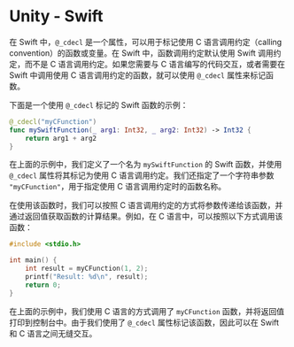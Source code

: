 # Unity - Swift



在 Swift 中，`@_cdecl` 是一个属性，可以用于标记使用 C 语言调用约定（calling convention）的函数或变量。在 Swift 中，函数调用约定默认使用 Swift 调用约定，而不是 C 语言调用约定。如果您需要与 C 语言编写的代码交互，或者需要在 Swift 中调用使用 C 语言调用约定的函数，就可以使用 `@_cdecl` 属性来标记函数。

下面是一个使用 `@_cdecl` 标记的 Swift 函数的示例：

```swift
@_cdecl("myCFunction")
func mySwiftFunction(_ arg1: Int32, _ arg2: Int32) -> Int32 {
    return arg1 + arg2
}
```

在上面的示例中，我们定义了一个名为 `mySwiftFunction` 的 Swift 函数，并使用 `@_cdecl` 属性将其标记为使用 C 语言调用约定。我们还指定了一个字符串参数 `"myCFunction"`，用于指定使用 C 语言调用约定时的函数名称。

在使用该函数时，我们可以按照 C 语言调用约定的方式将参数传递给该函数，并通过返回值获取函数的计算结果。例如，在 C 语言中，可以按照以下方式调用该函数：

```c
#include <stdio.h>

int main() {
    int result = myCFunction(1, 2);
    printf("Result: %d\n", result);
    return 0;
}
```

在上面的示例中，我们使用 C 语言的方式调用了 `myCFunction` 函数，并将返回值打印到控制台中。由于我们使用了 `@_cdecl` 属性标记该函数，因此可以在 Swift 和 C 语言之间无缝交互。